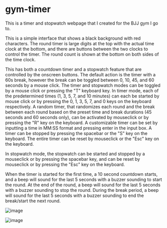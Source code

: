 # gym-timer
This is a timer and stopwatch webpage that I created for the BJJ gym I go to. 

This is a simple interface that shows a black background with red characters. The round timer is large digits at the top with the actual time clock at the bottom, and there are buttons between the two clocks to control the timer. The round count is shown at the bottom on both sides of the time clock.

This has both a countdown timer and a stopwatch feature that are controlled by the onscreen buttons. The default action is the timer with a 60s break, however the break can be toggled between 0, 10, 45, and 60 seconds by a mouse click. The timer and stopwatch modes can be toggled by a mouse click or pressing the "T" keyboard key. In timer mode, each of the predetermined times (1, 3, 5, 7, and 10 minutes) can each be started by mouse click or by pressing the 0, 1, 3, 5, 7, and 0 keys on the keyboard respectively. A random timer, that randomizes each round and the break between each round based on the preset time and break durations (45 seconds and 60 seconds only), can be activated by mouseclick or by pressing the "R" key on the keyboard. A customizable timer can be set by inputting a time in MM:SS format and pressing enter in the input box. A timer can be stopped by pressing the spacebar or the "S" key on the keyboard. The entire timer can be reset by mouseclick or the "Esc" key on the keyboard.

In stopwatch mode, the stopwatch can be started and stopped by a mouseclick or by pressing the spacebar key, and can be reset by mouseclick or by pressing the "Esc" key on the keyboard.

When the timer is started for the first time, a 10 second countdown starts, and a beep will sound for the last 5 seconds with a buzzer sounding to start the round. At the end of the round, a beep will sound for the last 5 seconds with a buzzer sounding to stop the round. During the break period, a beep will sound for the last 5 seconds with a buzzer sounding to end the break/start the next round.

![image](https://github.com/user-attachments/assets/851dcf70-b325-44fc-93e2-78432d7cc969)

![image](https://github.com/user-attachments/assets/b2c17d36-6bb1-462b-8eda-a71899ac9805)
